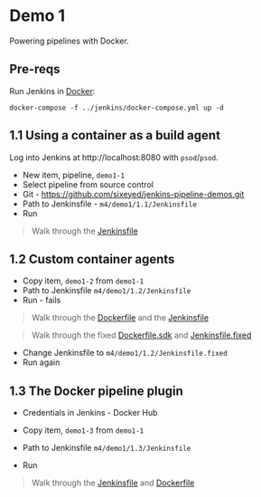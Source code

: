 # Demo 1

Powering pipelines with Docker.

## Pre-reqs

Run Jenkins in [Docker](https://www.docker.com/products/docker-desktop):

```
docker-compose -f ../jenkins/docker-compose.yml up -d
```

## 1.1 Using a container as a build agent

Log into Jenkins at http://localhost:8080 with `psod`/`psod`.

- New item, pipeline, `demo1-1`
- Select pipeline from source control
- Git - https://github.com/sixeyed/jenkins-pipeline-demos.git
- Path to Jenkinsfile  - `m4/demo1/1.1/Jenkinsfile`
- Run

> Walk through the [Jenkinsfile](./1.1/Jenkinsfile)

## 1.2 Custom container agents

- Copy item, `demo1-2` from `demo1-1`
- Path to Jenkinsfile `m4/demo1/1.2/Jenkinsfile`
- Run - fails

> Walk through the [Dockerfile](../Dockerfile) and the [Jenkinsfile](./1.2/Jenkinsfile)

> Walk through the fixed [Dockerfile.sdk](../Dockerfile.sdk) and [Jenkinsfile.fixed](./1.2/Jenkinsfile.fixed)

- Change Jenkinsfile to `m4/demo1/1.2/Jenkinsfile.fixed`
- Run again

## 1.3 The Docker pipeline plugin

- Credentials in Jenkins - Docker Hub

- Copy item, `demo1-3` from `demo1-1`
- Path to Jenkinsfile `m4/demo1/1.3/Jenkinsfile`
- Run

> Walk through the [Jenkinsfile](./1.3/Jenkinsfile) and [Dockerfile](../Dockerfile)
